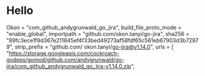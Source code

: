 # Hello
Okon = "com_github_andygrunwald_go_jira",
        build_file_proto_mode = "enable_global",
        importpath = "github.com/okon.tanyi/go-jira",
        sha256 = "89fc3ece1f9d367e211845ef4f33bed49273af58fdf65c561eb67903d3b72979",
        strip_prefix = "github.com/ okon.tanyi/go-jira@v1.14.0",
        urls = [
            "https://storage.googleapis.com/cockroach-godeps/gomod/github.com/andygrunwald/go-jira/com_github_andygrunwald_go_jira-v1.14.0.zip",
